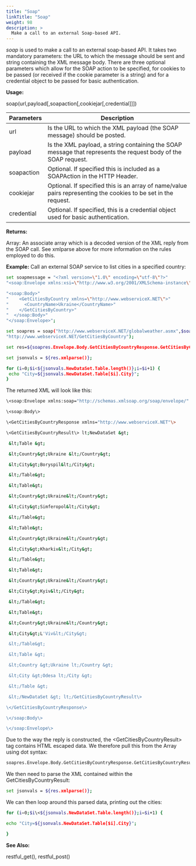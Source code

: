 ```yaml
---
title: "Soap"
linkTitle: "Soap"
weight: 98
description: >
  Make a call to an external Soap-based API.
---
```


_soap_ is used to make a call to an external soap-based API. It takes two mandatory parameters: the URL to which the message should be sent and string containing the XML message body. There are three optional parameters which allow for the SOAP action to be specified, for cookies to be passed (or received if the cookie parameter is a string) and for a credential object to be passed for basic authentication.

**Usage:**

soap(url,payload[,soapaction[,cookiejar[,credential]]])

| Parameters | Description                                                                                                    |
|------------|----------------------------------------------------------------------------------------------------------------|
| url        | Is the URL to which the XML payload (the SOAP message) should be posted.                                       |
| payload    | Is the XML payload, a string containing the SOAP message that represents the request body of the SOAP request. |
| soapaction | Optional. If specified this is included as a SOAPAction in the HTTP Header.                                    |
| cookiejar  | Optional. If specified this is an array of name/value pairs representing the cookies to be set in the request. |
| credential | Optional. If specified, this is a credential object used for basic authentication.                             |

**Returns:**

Array: An associate array which is a decoded version of the XML reply from the SOAP call. See xmlparse above for more information on the rules employed to do this.

**Example:**
Call an external SOAP service to list cities in a specified country:

```bash
set soapmessage = "<?xml version=\"1.0\" encoding=\"utf-8\"?>"
"<soap:Envelope xmlns:xsi=\"http://www.w3.org/2001/XMLSchema-instance\" xmlns:xsd=\"http://www.w3.org/2001/XMLSchema\" xmlns:soap=\"http://schemas.xmlsoap.org/soap/envelope/\">"

"<soap:Body>"
"    <GetCitiesByCountry xmlns=\"http://www.webserviceX.NET\">"
"      <CountryName>Ukraine</CountryName>"
"    </GetCitiesByCountry>"
"  </soap:Body>"
"</soap:Envelope>";

set soapres = soap("http://www.webserviceX.NET/globalweather.asmx",$soapmessage,
"http://www.webserviceX.NET/GetCitiesByCountry");

set res=${soapres.Envelope.Body.GetCitiesByCountryResponse.GetCitiesByCountryResult};

set jsonvals = ${res.xmlparse()};

for (i=0;$i<${jsonvals.NewDataSet.Table.length()};i=$i+1) {
 echo "City=${jsonvals.NewDataSet.Table[$i].City}";
}
```

The returned XML will look like this:

```bash
\<soap:Envelope xmlns:soap="http://schemas.xmlsoap.org/soap/envelope/" xmlns:xsi="http://www.w3.org/2001/XMLSchema-instance" xmlns:xsd="http://www.w3.org/2001/XMLSchema"\>

\<soap:Body\>

\<GetCitiesByCountryResponse xmlns="http://www.webserviceX.NET"\>

\<GetCitiesByCountryResult\> lt;NewDataSet &gt;

 &lt;Table &gt;

 &lt;Country&gt;Ukraine &lt;/Country&gt;

 &lt;City&gt;Boryspil&lt;/City&gt;

 &lt;/Table&gt;

 &lt;Table&gt;

 &lt;Country&gt;Ukraine&lt;/Country&gt;

 &lt;City&gt;Simferopol&lt;/City&gt;

 &lt;/Table&gt;

 &lt;Table&gt;

 &lt;Country&gt;Ukraine&lt;/Country&gt;

 &lt;City&gt;Kharkiv&lt;/City&gt;

 &lt;/Table&gt;

 &lt;Table&gt;

 &lt;Country&gt;Ukraine&lt;/Country&gt;

 &lt;City&gt;Kyiv&lt;/City&gt;

 &lt;/Table&gt;

 &lt;Table&gt;

 &lt;Country&gt;Ukraine&lt;/Country&gt;

 &lt;City&gt;L'Viv&lt;/City&gt;

 &lt;/Table&gt;

 &lt;Table &gt;

 &lt;Country &gt;Ukraine lt;/Country &gt;

 &lt;City &gt;Odesa lt;/City &gt;

 &lt;/Table &gt;

 &lt;/NewDataSet &gt; lt;/GetCitiesByCountryResult\>

\</GetCitiesByCountryResponse\>

\</soap:Body\>

\</soap:Envelope\>
```

Due to the way the reply is constructed, the \<GetCitiesByCountryResult\> tag contains HTML escaped data. We therefore pull this from the Array using dot syntax:

```bash
soapres.Envelope.Body.GetCitiesByCountryResponse.GetCitiesByCountryResult
```

We then need to parse the XML contained within the GetCitiesByCountryResult:

```bash
set jsonvals = ${res.xmlparse()};
```

We can then loop around this parsed data, printing out the cities:

```bash
for (i=0;$i\<${jsonvals.NewDataSet.Table.length()};i=$i+1) {

echo "City=${jsonvals.NewDataSet.Table[$i].City}";

}
```

**See Also:**

restful\_get(), restful\_post()
